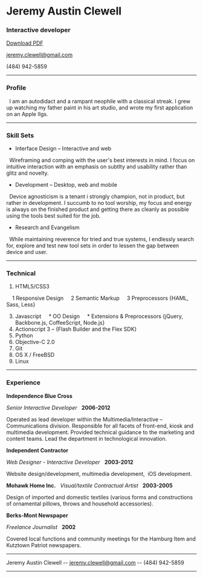 # Jeremy Austin Clewell
### Interactive developer

[Download PDF](resume.pdf)

[jeremy.clewell@gmail.com](jeremy.clewell@gmail.com)  

(484) 942-5859

------

### Profile 

  I am an autodidact and a rampant neophile with a classical streak. I grew up watching my father paint in his art studio, and wrote my first application on an Apple IIgs. 

------

### Skill Sets 

* Interface Design – Interactive and web

  Wireframing and comping with the user's best interests in mind. I focus on intuitive interaction with an emphasis on subtlty and usability rather than glitz and novelty. 

* Development – Desktop, web and mobile  

  Device agnosticism is a tenant i strongly champion, not in product, but rather in development. I succumb to no tool worship, my focus and energy is always on the finished product and getting there as cleanly as possible using the tools best suited for the job. 

* Research and Evangelism  

  While maintaining reverence for tried and true systems, I endlessly search for, explore and test new tool sets in order to lessen the gap between device and user. 

-------

### Technical 

1. HTML5/CSS3

    1 Responsive Design
    2 Semantic Markup
    3 Preprocessors {HAML, Sass, Less}

3. Javascript
    * OO Design
    * Extensions & Preprocessors {jQuery, Backbone.js, CoffeeScript, Node.js}
5. Actionscript 3 – {Flash Builder and the Flex SDK}
7. Python
8. Objective-C 2.0
9. Git
10. OS X / FreeBSD
12. Linux

------

### Experience

__Independence Blue Cross__

*Senior Interactive Developer*  
__2006-2012__  

Operated as lead developer within the Multimedia/Interactive – Communications division. Responsible for all facets of front-end, kiosk and multimedia development. Provided technical guidance to the marketing and content teams. Lead the department in technological innovation.  

__Independent Contractor__

*Web Designer - Interactive Developer*  
__2003-2012__  

Website design/development, multimedia development,  iOS development. 


__Mohawk Home Inc.__
  
*Visual/textile Contractual Artist*  
__2003-2005__  

Design of imported and domestic textiles (various forms and constructions of ornamental pillows, throws and household accessories).

__Berks-Mont Newspaper__

*Freelance Journalist*  
__2002__  

Covered local functions and community meetings for the Hamburg Item and Kutztown Patriot newspapers.

------

Jeremy Austin Clewell -- [jeremy.clewell@gmail.com](jeremy.clewell@gmail.com) -- (484) 942-5859

------
